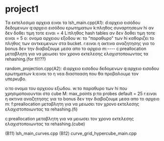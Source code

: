 # project1
Τα εκτελεσιμα αρχεια ειναι τα lsh_main.cpp(A1):
d:αρχειο εισόδου δεδομενων
q:αρχειο εισόδου ερωτηματων
k:πληθος συναρτησεων hi     αν δεν δοθει τιμη τοτε ειναι = 4
L:πληθος hash tables        αν δεν δοθει τιμη τοτε ειναι = 5
o: ονομα αρχειου εξοδου
w: το "παραθυρο" των hi καθοριζει το πληθος των αντκειμενων στα bucket.
r:ειναι η ακτινα αναζητησης για το bonus δεν την διαβαζουμε μεσα απο το αρχειο
m:----
c:preallocation μεταβλητη για να μειωσει τον χρονο εκτελεσης ελαχιστοποιωντας τα rehashing.(for fi!!??)

random_projection.cpp(A2):
d:αρχειο εισοδου δεδομενων
q:αρχειο εισοδου ερωτηματων
k:ειναι το η νεα διαστααση που θα προβαλουμε τον υπερκυβο.

o:το ονομα του αρχειου εξωδου.
w:το παραθυρο των hi που χρησιμοποιουνται στο cube
M: max_points
p:τα probes default = 25
r:ειναι η ακτινα αναζητησης για το bonus δεν την διαβαζουμε μεσα απο το αρχειο
m:
f:preallocation μεταβλητη για να μειωσει τον χρονο εκτελεσης ελαχιστοποιωντας τα rehashing.(fi)

c:preallocation μεταβλητη για να μειωσει τον χρονο εκτελεσης ελαχιστοποιωντας τα rehashing.(cube)


(B11) lsh_main_curves.cpp
(B12) curve_grid_hypercube_main.cpp
